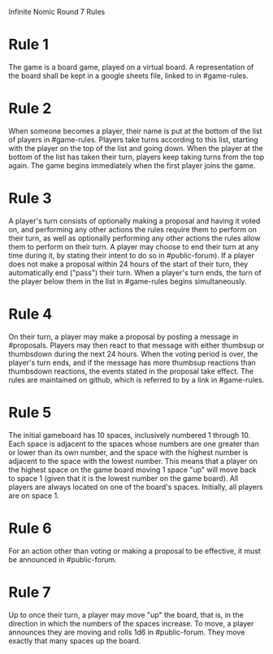 Infinite Nomic Round 7 Rules 

# Rule 1
The game is a board game, played on a virtual board. A representation of the board shall be kept in a google sheets file, linked to in #game-rules.

# Rule 2
When someone becomes a player, their name is put at the bottom of the list of players in #game-rules. Players take turns according to this list, starting with the player on the top of the list and going down. When the player at the bottom of the list has taken their turn, players keep taking turns from the top again. The game begins immediately when the first player joins the game. 

# Rule 3
A player's turn consists of optionally making a proposal and having it voted on, and performing any other actions the rules require them to perform on their turn, as well as optionally performing any other actions the rules allow them to perform on their turn. A player may choose to end their turn at any time during it, by stating their intent to do so in #public-forum). If a player does not make a proposal within 24 hours of the start of their turn, they automatically end ("pass") their turn. 
When a player's turn ends, the turn of the player below them in the list in #game-rules begins simultaneously. 

# Rule 4
On their turn, a player may make a proposal by posting a message in #proposals. Players may then react to that message with either thumbsup or thumbsdown during the next 24 hours. When the voting period is over, the player's turn ends, and if the message has more thumbsup reactions than thumbsdown reactions, the events stated in the proposal take effect. The rules are maintained on github, which is referred to by a link in #game-rules. 

# Rule 5
The initial gameboard has 10 spaces, inclusively numbered 1 through 10. Each space is adjacent to the spaces whose numbers are one greater than or lower than its own number, and the space with the highest number is adjacent to the space with the lowest number. This means that a player on the highest space on the game board moving 1 space "up" will move back to space 1 (given that it is the lowest number on the game board). All players are always located on one of the board's spaces. Initially, all players are on space 1.

# Rule 6
For an action other than voting or making a proposal to be effective, it must be announced in #public-forum.

# Rule 7
Up to once their turn, a player may move "up" the board, that is, in the direction in which the numbers of the spaces increase. To move, a player announces they are moving and rolls 1d6 in #public-forum. They move exactly that many spaces up the board. 
